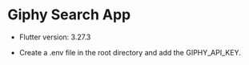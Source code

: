 # Giphy Search App

- Flutter version: 3.27.3

- Create a .env file in the root directory and add the GIPHY_API_KEY.